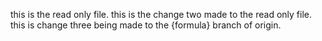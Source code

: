 this is the read only file.
this is the change two made to the read only file.
this is change three being made to the {formula} branch of origin.
